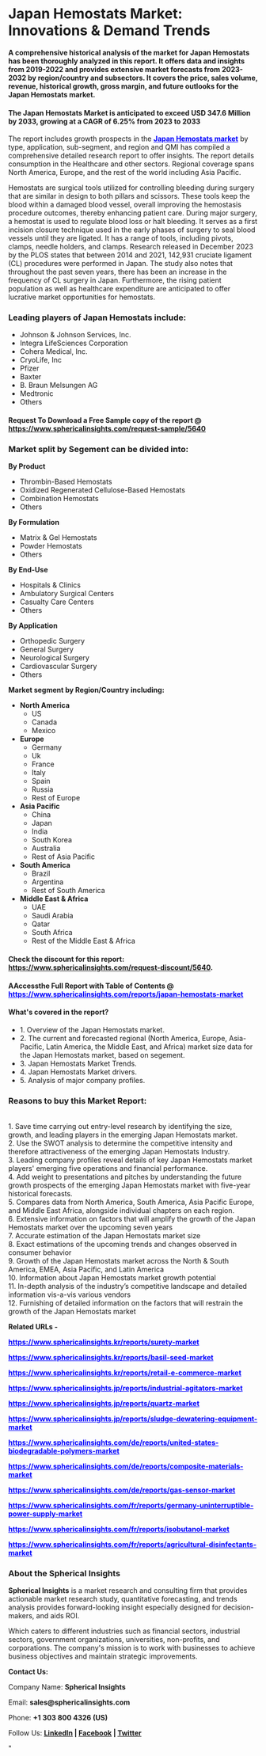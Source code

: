<h1><strong>Japan Hemostats Market: Innovations &amp; Demand Trends</strong></h1>
<p><strong>A comprehensive historical analysis of the market for Japan Hemostats has been thoroughly analyzed in this report. It offers data and insights from 2019-2022 and provides extensive market forecasts from 2023-2032 by region/country and subsectors. It covers the price, sales volume, revenue, historical growth, gross margin, and future outlooks for the Japan Hemostats market.</strong></p>
<h4><strong>The Japan Hemostats Market is anticipated to exceed USD 347.6 Million by 2033, growing at a CAGR of 6.25% from 2023 to 2033</strong></h4>
<p>The report includes growth prospects in the <span style="color: #0000ff;"><a style="color: #0000ff;" href="https://www.sphericalinsights.com/reports/japan-hemostats-market" target="_blank"><strong>Japan Hemostats market</strong></a></span> by type, application, sub-segment, and region and QMI has compiled a comprehensive detailed research report to offer insights. The report details consumption in the Healthcare and other sectors. Regional coverage spans North America, Europe, and the rest of the world including Asia Pacific.</p>
<p>Hemostats are surgical tools utilized for controlling bleeding during surgery that are similar in design to both pillars and scissors. These tools keep the blood within a damaged blood vessel, overall improving the hemostasis procedure outcomes, thereby enhancing patient care. During major surgery, a hemostat is used to regulate blood loss or halt bleeding. It serves as a first incision closure technique used in the early phases of surgery to seal blood vessels until they are ligated. It has a range of tools, including pivots, clamps, needle holders, and clamps. Research released in December 2023 by the PLOS states that between 2014 and 2021, 142,931 cruciate ligament (CL) procedures were performed in Japan. The study also notes that throughout the past seven years, there has been an increase in the frequency of CL surgery in Japan. Furthermore, the rising patient population as well as healthcare expenditure are anticipated to offer lucrative market opportunities for hemostats.</p>
<h3><strong>Leading players of Japan Hemostats include:</strong></h3>
<ul>
<li>Johnson &amp; Johnson Services, Inc.</li>
<li>Integra LifeSciences Corporation</li>
<li>Cohera Medical, Inc.</li>
<li>CryoLife, Inc</li>
<li>Pfizer</li>
<li>Baxter</li>
<li>B. Braun Melsungen AG</li>
<li>Medtronic</li>
<li>Others</li>
</ul>
<h4>Request To Download a Free Sample copy of the report @ <a href="https://www.sphericalinsights.com/request-sample/5640">https://www.sphericalinsights.com/request-sample/5640</a></h4>
<h3><strong>Market split by Segement can be divided into:</strong></h3>
<p><strong>By Product</strong></p>
<ul>
<li>Thrombin-Based Hemostats</li>
<li>Oxidized Regenerated Cellulose-Based Hemostats</li>
<li>Combination Hemostats</li>
<li>Others</li>
</ul>
<p><strong>By Formulation</strong></p>
<ul>
<li>Matrix &amp; Gel Hemostats</li>
<li>Powder Hemostats</li>
<li>Others</li>
</ul>
<p><strong>By End-Use</strong></p>
<ul>
<li>Hospitals &amp; Clinics</li>
<li>Ambulatory Surgical Centers</li>
<li>Casualty Care Centers</li>
<li>Others</li>
</ul>
<p><strong>By Application</strong></p>
<ul>
<li>Orthopedic Surgery</li>
<li>General Surgery</li>
<li>Neurological Surgery</li>
<li>Cardiovascular Surgery</li>
<li>Others</li>
</ul>
<p><strong>Market segment by Region/Country including:</strong></p>
<ul>
<li><strong>North America</strong>
<ul>
<li>US</li>
<li>Canada</li>
<li>Mexico</li>
</ul>
</li>
<li><strong>Europe</strong>
<ul>
<li>Germany</li>
<li>Uk</li>
<li>France</li>
<li>Italy</li>
<li>Spain</li>
<li>Russia</li>
<li>Rest of Europe</li>
</ul>
</li>
<li><strong>Asia Pacific</strong>
<ul>
<li>China</li>
<li>Japan</li>
<li>India</li>
<li>South Korea</li>
<li>Australia</li>
<li>Rest of Asia Pacific</li>
</ul>
</li>
<li><strong>South America</strong>
<ul>
<li>Brazil</li>
<li>Argentina</li>
<li>Rest of South America</li>
</ul>
</li>
<li><strong>Middle East &amp; Africa</strong>
<ul>
<li>UAE</li>
<li>Saudi Arabia</li>
<li>Qatar</li>
<li>South Africa</li>
<li>Rest of the Middle East &amp; Africa</li>
</ul>
</li>
</ul>
<h4>Check the discount for this report: <a href="https://www.sphericalinsights.com/request-discount/5640">https://www.sphericalinsights.com/request-discount/5640</a>.</h4>
<h4>AAccessthe Full Report with Table of Contents @<span style="color: #0000ff;"><a style="color: #0000ff;" href="https://www.sphericalinsights.com/reports/japan-hemostats-market" target="_blank"> https://www.sphericalinsights.com/reports/japan-hemostats-market</a></span></h4>
<h4><strong>What's</strong><strong>&nbsp;covered in the report?</strong></h4>
<ul>
<li>1. Overview of the Japan Hemostats market.</li>
<li>2. The current and forecasted regional (North America, Europe, Asia-Pacific, Latin America, the Middle East, and Africa) market size data for the Japan Hemostats market, based on segement.</li>
<li>3. Japan Hemostats Market Trends.</li>
<li>4. Japan Hemostats Market drivers.</li>
<li>5. Analysis of major company profiles.</li>
</ul>
<h3><strong>Reasons to buy this Market Report:</strong></h3>
<p><br /> 1. Save time carrying out entry-level research by identifying the size, growth, and leading players in the emerging Japan Hemostats market.<br /> 2. Use the SWOT analysis to determine the competitive intensity and therefore attractiveness of the emerging Japan Hemostats Industry.<br /> 3. Leading company profiles reveal details of key Japan Hemostats market players' emerging five operations and financial performance.<br /> 4. Add weight to presentations and pitches by understanding the future growth prospects of the emerging Japan Hemostats market with five-year historical forecasts.<br /> 5. Compares data from North America, South America, Asia Pacific Europe, and Middle East Africa, alongside individual chapters on each region.<br /> 6. Extensive information on factors that will amplify the growth of the Japan Hemostats market over the upcoming seven years<br /> 7. Accurate estimation of the Japan Hemostats market size <br /> 8. Exact estimations of the upcoming trends and changes observed in consumer behavior <br /> 9. Growth of the Japan Hemostats market across the North &amp; South America, EMEA, Asia Pacific, and Latin America<br /> 10. Information about Japan Hemostats market growth potential<br /> 11. In-depth analysis of the industry&rsquo;s competitive landscape and detailed information vis-a-vis various vendors<br /> 12. Furnishing of detailed information on the factors that will restrain the growth of the Japan Hemostats market</p>
<p><strong>Related URLs -</strong></p>
<p><span style="color: #0000ff;"><strong><span data-sheets-root="1"><a style="color: #0000ff;" href="https://www.sphericalinsights.kr/reports/surety-market">https://www.sphericalinsights.kr/reports/surety-market</a></span></strong></span></p>
<p><span style="color: #0000ff;"><strong><span data-sheets-root="1"><span data-sheets-root="1"><a style="color: #0000ff;" href="https://www.sphericalinsights.kr/reports/basil-seed-market">https://www.sphericalinsights.kr/reports/basil-seed-market</a></span></span></strong></span></p>
<p><span style="color: #0000ff;"><strong><span data-sheets-root="1"><span data-sheets-root="1"><span data-sheets-root="1"><a style="color: #0000ff;" href="https://www.sphericalinsights.kr/reports/retail-e-commerce-market">https://www.sphericalinsights.kr/reports/retail-e-commerce-market</a></span></span></span></strong></span></p>
<p><span style="color: #0000ff;"><strong><span data-sheets-root="1"><span data-sheets-root="1"><span data-sheets-root="1"><span data-sheets-root="1"><a style="color: #0000ff;" href="https://www.sphericalinsights.jp/reports/industrial-agitators-market">https://www.sphericalinsights.jp/reports/industrial-agitators-market</a></span></span></span></span></strong></span></p>
<p><span style="color: #0000ff;"><strong><span data-sheets-root="1"><span data-sheets-root="1"><span data-sheets-root="1"><span data-sheets-root="1"><span data-sheets-root="1"><a style="color: #0000ff;" href="https://www.sphericalinsights.jp/reports/quartz-market">https://www.sphericalinsights.jp/reports/quartz-market</a></span></span></span></span></span></strong></span></p>
<p><span style="color: #0000ff;"><strong><span data-sheets-root="1"><span data-sheets-root="1"><span data-sheets-root="1"><span data-sheets-root="1"><span data-sheets-root="1"><span data-sheets-root="1"><a style="color: #0000ff;" href="https://www.sphericalinsights.jp/reports/sludge-dewatering-equipment-market">https://www.sphericalinsights.jp/reports/sludge-dewatering-equipment-market</a></span></span></span></span></span></span></strong></span></p>
<p><span style="color: #0000ff;"><strong><span data-sheets-root="1"><span data-sheets-root="1"><span data-sheets-root="1"><span data-sheets-root="1"><span data-sheets-root="1"><span data-sheets-root="1"><span data-sheets-root="1"><a class="in-cell-link" style="color: #0000ff;" href="https://www.sphericalinsights.com/de/reports/united-states-biodegradable-polymers-market" target="_blank">https://www.sphericalinsights.com/de/reports/united-states-biodegradable-polymers-market</a></span></span></span></span></span></span></span></strong></span></p>
<p><span style="color: #0000ff;"><strong><span data-sheets-root="1"><span data-sheets-root="1"><span data-sheets-root="1"><span data-sheets-root="1"><span data-sheets-root="1"><span data-sheets-root="1"><span data-sheets-root="1"><span data-sheets-root="1"><a class="in-cell-link" style="color: #0000ff;" href="https://www.sphericalinsights.com/de/reports/composite-materials-market" target="_blank">https://www.sphericalinsights.com/de/reports/composite-materials-market</a></span></span></span></span></span></span></span></span></strong></span></p>
<p><span style="color: #0000ff;"><strong><span data-sheets-root="1"><span data-sheets-root="1"><span data-sheets-root="1"><span data-sheets-root="1"><span data-sheets-root="1"><span data-sheets-root="1"><span data-sheets-root="1"><span data-sheets-root="1"><span data-sheets-root="1"><a class="in-cell-link" style="color: #0000ff;" href="https://www.sphericalinsights.com/de/reports/gas-sensor-market" target="_blank">https://www.sphericalinsights.com/de/reports/gas-sensor-market</a></span></span></span></span></span></span></span></span></span></strong></span></p>
<p><span style="color: #0000ff;"><strong><span data-sheets-root="1"><span data-sheets-root="1"><span data-sheets-root="1"><span data-sheets-root="1"><span data-sheets-root="1"><span data-sheets-root="1"><span data-sheets-root="1"><span data-sheets-root="1"><span data-sheets-root="1"><span data-sheets-root="1"><a style="color: #0000ff;" href="https://www.sphericalinsights.com/fr/reports/germany-uninterruptible-power-supply-market">https://www.sphericalinsights.com/fr/reports/germany-uninterruptible-power-supply-market</a></span></span></span></span></span></span></span></span></span></span></strong></span></p>
<p><span style="color: #0000ff;"><strong><span data-sheets-root="1"><span data-sheets-root="1"><span data-sheets-root="1"><span data-sheets-root="1"><span data-sheets-root="1"><span data-sheets-root="1"><span data-sheets-root="1"><span data-sheets-root="1"><span data-sheets-root="1"><span data-sheets-root="1"><span data-sheets-root="1"><a style="color: #0000ff;" href="https://www.sphericalinsights.com/fr/reports/isobutanol-market">https://www.sphericalinsights.com/fr/reports/isobutanol-market</a></span></span></span></span></span></span></span></span></span></span></span></strong></span></p>
<p><span style="color: #0000ff;"><strong><span data-sheets-root="1"><span data-sheets-root="1"><span data-sheets-root="1"><span data-sheets-root="1"><span data-sheets-root="1"><span data-sheets-root="1"><span data-sheets-root="1"><span data-sheets-root="1"><span data-sheets-root="1"><span data-sheets-root="1"><span data-sheets-root="1"><span data-sheets-root="1"><a style="color: #0000ff;" href="https://www.sphericalinsights.com/fr/reports/agricultural-disinfectants-market">https://www.sphericalinsights.com/fr/reports/agricultural-disinfectants-market</a></span></span></span></span></span></span></span></span></span></span></span></span></strong></span></p>
<h3><strong>About the Spherical Insights</strong></h3>
<p><strong>Spherical Insights</strong> is a market research and consulting firm that provides actionable market research study, quantitative forecasting, and trends analysis provides forward-looking insight especially designed for decision-makers, and aids ROI.</p>
<p>Which caters to different industries such as financial sectors, industrial sectors, government organizations, universities, non-profits, and corporations. The company's mission is to work with businesses to achieve business objectives and maintain strategic improvements.</p>
<p><strong>Contact Us:</strong></p>
<p>Company Name: <strong>Spherical Insights</strong></p>
<p>Email: <strong>sales@sphericalinsights.com</strong></p>
<p>Phone: <strong>+1 303 800 4326 (US)</strong></p>
<p>Follow Us: <strong><a href="https://www.linkedin.com/company/spherical-insight/"><u>LinkedIn</u></a> | <a href="https://www.facebook.com/sphericalinsights22"><u>Facebook</u></a> | <a href="https://twitter.com/SInsights_US"><u>Twitter</u></a></strong></p>
<p>"</p>
